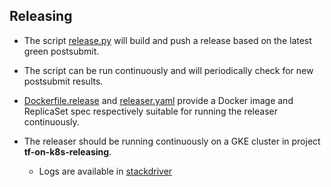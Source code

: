 ## Releasing

* The script [release.py](https://github.com/kubeflow/tf-operator/blob/master/py/release.py) will build and push a release
  based on the latest green postsubmit.

* The script can be run continuously and will periodically check for new
  postsubmit results.

* [Dockerfile.release](Dockerfile.release) and [releaser.yaml](releaser.yaml)
  provide a Docker image and ReplicaSet spec respectively suitable for running
  the releaser continuously.

* The releaser should be running continuously on a GKE cluster in project
  **tf-on-k8s-releasing**.
    * Logs are available in [stackdriver](https://console.cloud.google.com/logs/viewer?project=tf-on-k8s-releasing&minLogLevel=0&expandAll=false&timestamp=2017-10-30T16:52:47.000000000Z&dateRangeStart=2017-10-30T15:54:39.682Z&interval=PT2H&resource=container%2Fcluster_name%2Freleasing%2Fnamespace_id%2Fdefault)
